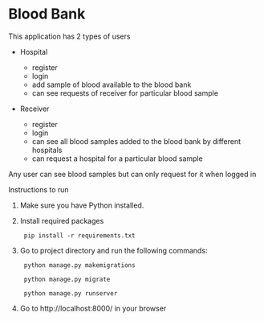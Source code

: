 <h1>Blood Bank</h1>

This application has 2 types of users 

- Hospital
	- register
	- login
	- add sample of blood available to the blood bank
	- can see requests of receiver for particular blood sample


- Receiver
  - register
  - login
  - can see all blood samples added to the blood bank by different hospitals 
  - can request a hospital for a particular blood sample

Any user can see blood samples but can only request for it when logged in

Instructions to run

1. Make sure you have Python installed.

2. Install required packages

   <code> pip install -r requirements.txt </code>

3. Go to project directory and run the following commands:

    <code> python manage.py makemigrations </code>
    <br/>
    
    <code> python manage.py migrate </code>
    <br/>
    
    <code> python manage.py runserver </code>
    
 4. Go to http://localhost:8000/ in your browser
    
